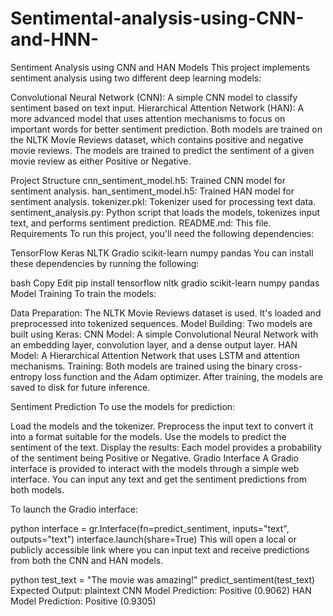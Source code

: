 # Sentimental-analysis-using-CNN-and-HNN-
Sentiment Analysis using CNN and HAN Models
This project implements sentiment analysis using two different deep learning models:

Convolutional Neural Network (CNN): A simple CNN model to classify sentiment based on text input.
Hierarchical Attention Network (HAN): A more advanced model that uses attention mechanisms to focus on important words for better sentiment prediction.
Both models are trained on the NLTK Movie Reviews dataset, which contains positive and negative movie reviews. The models are trained to predict the sentiment of a given movie review as either Positive or Negative.

Project Structure
cnn_sentiment_model.h5: Trained CNN model for sentiment analysis.
han_sentiment_model.h5: Trained HAN model for sentiment analysis.
tokenizer.pkl: Tokenizer used for processing text data.
sentiment_analysis.py: Python script that loads the models, tokenizes input text, and performs sentiment prediction.
README.md: This file.
Requirements
To run this project, you'll need the following dependencies:

TensorFlow
Keras
NLTK
Gradio
scikit-learn
numpy
pandas
You can install these dependencies by running the following:

bash
Copy
Edit
pip install tensorflow nltk gradio scikit-learn numpy pandas
Model Training
To train the models:

Data Preparation: The NLTK Movie Reviews dataset is used. It's loaded and preprocessed into tokenized sequences.
Model Building: Two models are built using Keras:
CNN Model: A simple Convolutional Neural Network with an embedding layer, convolution layer, and a dense output layer.
HAN Model: A Hierarchical Attention Network that uses LSTM and attention mechanisms.
Training: Both models are trained using the binary cross-entropy loss function and the Adam optimizer.
After training, the models are saved to disk for future inference.

Sentiment Prediction
To use the models for prediction:

Load the models and the tokenizer.
Preprocess the input text to convert it into a format suitable for the models.
Use the models to predict the sentiment of the text.
Display the results: Each model provides a probability of the sentiment being Positive or Negative.
Gradio Interface
A Gradio interface is provided to interact with the models through a simple web interface. You can input any text and get the sentiment predictions from both models.

To launch the Gradio interface:

python
interface = gr.Interface(fn=predict_sentiment, inputs="text", outputs="text")
interface.launch(share=True)
This will open a local or publicly accessible link where you can input text and receive predictions from both the CNN and HAN models.

python
test_text = "The movie was amazing!"
predict_sentiment(test_text)
Expected Output:
plaintext
CNN Model Prediction: Positive (0.9062)
HAN Model Prediction: Positive (0.9305)

